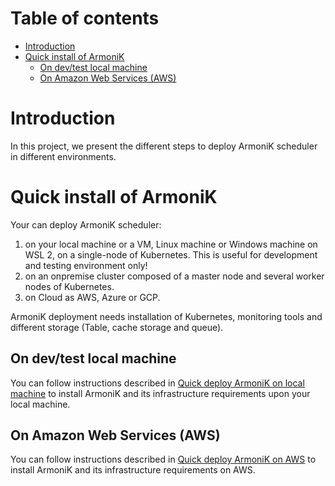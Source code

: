 # Table of contents

- [Introduction](#introduction)
- [Quick install of ArmoniK](#quick-install-of-armonik)
    - [On dev/test local machine](#on-devtest-local-machine)
    - [On Amazon Web Services (AWS)](#on-amazon-web-services-aws)

# Introduction

In this project, we present the different steps to deploy ArmoniK scheduler in different environments.

# Quick install of ArmoniK

Your can deploy ArmoniK scheduler:

1. on your local machine or a VM, Linux machine or Windows machine on WSL 2, on a single-node of Kubernetes. This is
   useful for development and testing environment only!
2. on an onpremise cluster composed of a master node and several worker nodes of Kubernetes.
3. on Cloud as AWS, Azure or GCP.

ArmoniK deployment needs installation of Kubernetes, monitoring tools and different storage (Table, cache storage and
queue).

## On dev/test local machine

You can follow instructions described in [Quick deploy ArmoniK on local machine](quick-deploy/localhost/README.md) to
install ArmoniK and its infrastructure requirements upon your local machine.

## On Amazon Web Services (AWS)

You can follow instructions described in [Quick deploy ArmoniK on AWS](quick-deploy/aws/README.md) to install ArmoniK
and its infrastructure requirements on AWS.